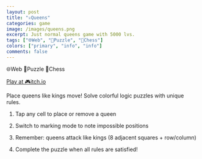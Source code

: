 ```yaml
---
layout: post
title: "♕Queens"
categories: game
image: /images/queens.png
excerpt: Just normal queens game with 5000 lvs.
tags: ["🌐Web", "🧩Puzzle", "🏁Chess"]
colors: ["primary", "info", "info"]
comments: false
---
```


<span class="badge badge-primary">🌐Web</span>
<span class="badge badge-info">🧩Puzzle</span>
<span class="badge badge-info">🏁Chess</span>

<a href="https://sublevelgames.itch.io/queens" class="btn btn-primary btn-lg">Play at 🎮itch.io</a>

Place queens like kings move! Solve colorful logic puzzles with unique rules.

1. Tap any cell to place or remove a queen

2. Switch to marking mode to note impossible positions

3. Remember: queens attack like kings (8 adjacent squares + row/column)

4. Complete the puzzle when all rules are satisfied!

